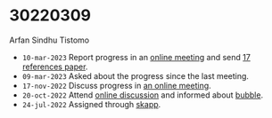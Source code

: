 # 30220309
Arfan Sindhu Tistomo

+ `10-mar-2023` Report progress in an [online meeting](https://itb-ac-id.zoom.us/j/93503306790) and send [17 references paper](https://osf.io/gntsr/).
+ `09-mar-2023` Asked about the progress since the last meeting.
+ `17-nov-2022` Discuss progress in [an online meeting](https://itb-ac-id.zoom.us/j/92910123396).
+ `20-oct-2022` Attend [online discussion](https://us05web.zoom.us/j/89041552535) and informed about [bubble](https://github.com/tistomo/bubble).
+ `24-jul-2022` Assigned through [skapp](https://osf.io/guqd2).
